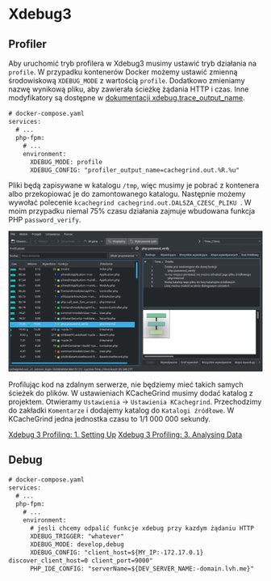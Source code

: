 # Xdebug3

## Profiler

Aby uruchomić tryb profilera w Xdebug3 musimy ustawić tryb działania na `profile`.
W przypadku kontenerów Docker możemy ustawić zmienną środowiskową `XDEBUG_MODE` z wartością `profile`.
Dodatkowo zmieniamy nazwę wynikową pliku, aby zawierała ścieżkę żądania HTTP i czas.
Inne modyfikatory są dostępne w [dokumentacji xdebug.trace_output_name](https://xdebug.org/docs/all_settings#trace_output_name).

```
# docker-compose.yaml
services:
  # ...
  php-fpm:
    # ...
    environment:
      XDEBUG_MODE: profile
      XDEBUG_CONFIG: "profiler_output_name=cachegrind.out.%R.%u"
```

Pliki będą zapisywane w katalogu `/tmp`, więc musimy je pobrać z kontenera albo przekopiować je do zamontowanego katalogu.
Następnie możemy wywołać polecenie `kcachegrind cachegrind.out.DALSZA_CZESC_PLIKU `.
W moim przypadku niemal 75% czasu działania zajmuje wbudowana funkcja PHP `password_verify`.

![kcachegrind](images/xdebug/kcachegrind.png)

Profilując kod na zdalnym serwerze, nie będziemy mieć takich samych ścieżek do plików. W ustawieniach KCacheGrind musimy dodać katalog z projektem. Otwieramy `Ustawienia` -> `Ustawienia KCachegrind`.
Przechodzimy do zakładki `Komentarze` i dodajemy katalog do `Katalogi źródłowe`. W KCacheGrind jedna jednostka czasu to 1/1 000 000 sekundy.

[Xdebug 3 Profiling: 1. Setting Up](https://www.youtube.com/watch?v=ttQgLBSpVvc)
[Xdebug 3 Profiling: 3. Analysing Data](https://www.youtube.com/watch?v=iH-hDOuQfcY)

## Debug

```
# docker-compose.yaml
services:
  # ...
  php-fpm:
    # ...
    environment:
      # jesli chcemy odpalić funkcje xdebug przy kazdym żądaniu HTTP
      XDEBUG_TRIGGER: "whatever"
      XDEBUG_MODE: develop,debug
      XDEBUG_CONFIG: "client_host=${MY_IP:-172.17.0.1} discover_client_host=0 client_port=9000"
      PHP_IDE_CONFIG: "serverName=${DEV_SERVER_NAME:-domain.lvh.me}"
```
